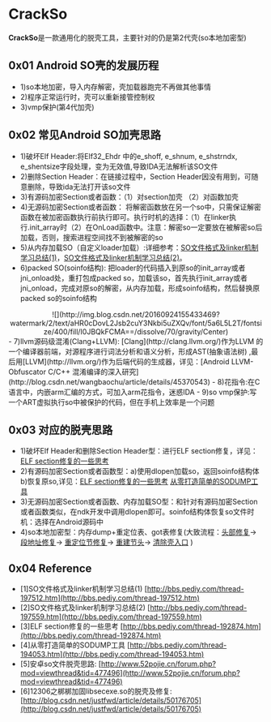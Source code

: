 # CrackSo
**CrackSo**是一款通用化的脱壳工具，主要针对的仍是第2代壳(so本地加密型)
## 0x01 Android SO壳的发展历程 ##
- 1)so本地加密，导入内存解密，壳加载器跑完不再做其他事情
- 2)程序正常运行时，壳可以重新接管控制权
- 3)vmp保护(第4代加壳)

## 0x02 常见Android SO加壳思路 ##
- 1)破坏Elf Header:将Elf32_Ehdr 中的e_shoff, e_shnum, e_shstrndx, e_shentsize字段处理，变为无效值,导致IDA无法解析该SO文件
- 2)删除Section Header：在链接过程中，Section Header因没有用到，可随意删除，导致ida无法打开该so文件
- 3)有源码加密Section或者函数：（1）对section加壳 （2）对函数加壳
- 4)无源码加密Section或者函数： 将解密函数放在另一个so中，只需保证解密函数在被加密函数执行前执行即可。执行时机的选择：（1）在linker执行.init_array时（2）在OnLoad函数中。注意：解密so一定要放在被解密so后加载，否则，搜索进程空间找不到被解密的so
- 5)从内存加载SO（自定义loader加载）:详细参考：[SO文件格式及linker机制学习总结(1)](http://bbs.pediy.com/thread-197512.htm)，[SO文件格式及linker机制学习总结(2)](http://bbs.pediy.com/thread-197559.htm)。
- 6)packed SO(soinfo结构): 把loader的代码插入到原so的init_array或者jni_onload处，重打包成packed so，加载该so，首先执行init_array或者jni_onload，完成对原so的解密，从内存加载，形成soinfo结构，然后替换原packed so的soinfo结构
<div align=center>
![](http://img.blog.csdn.net/20160924155433469?watermark/2/text/aHR0cDovL2Jsb2cuY3Nkbi5uZXQv/font/5a6L5L2T/fontsize/400/fill/I0JBQkFCMA==/dissolve/70/gravity/Center)
</div>
- 7)llvm源码级混淆(Clang+LLVM):  [Clang](http://clang.llvm.org/)作为LLVM 的一个编译器前端，对源程序进行词法分析和语义分析，形成AST(抽象语法树) ,最后用[LLVM](http://llvm.org/)作为后端代码的生成器，详见：[Android LLVM-Obfuscator C/C++ 混淆编译的深入研究](http://blog.csdn.net/wangbaochu/article/details/45370543)
- 8)花指令:在C语言中，内嵌arm汇编的方式，可加入arm花指令，迷惑IDA
- 9)so vmp保护:写一个ART虚拟执行so中被保护的代码，但在手机上效率是一个问题

## 0x03 对应的脱壳思路 ##
- 1)破坏Elf Header和删除Section Header型：进行ELF section修复，详见：[ELF section修复的一些思考](http://bbs.pediy.com/thread-192874.htm)
- 2)有源码加密Section或者函数型：a)使用dlopen加载so，返回soinfo结构体 b)恢复原so,详见：[ELF section修复的一些思考](http://bbs.pediy.com/thread-192874.htm)  [从零打造简单的SODUMP工具](http://bbs.pediy.com/thread-194053.htm) 
- 3)无源码加密Section或者函数、内存加载SO型：和针对有源码加密Section或者函数类似，在ndk开发中调用dlopen即可。soinfo结构体恢复so文件时机：选择在Android源码中
- 4)so本地加密型：内存dump+重定位表、got表修复(大致流程：[头部修复]()→ [段地址修复]()→ [重定位节修复]()→ [重建节头]()→ [清除壳入口]() )

## 0x04 Reference ##
- [1]SO文件格式及linker机制学习总结(1) [http://bbs.pediy.com/thread-197512.htm](http://bbs.pediy.com/thread-197512.htm)
- [2]SO文件格式及linker机制学习总结(2) [http://bbs.pediy.com/thread-197559.htm](http://bbs.pediy.com/thread-197559.htm)
- [3]ELF section修复的一些思考 [http://bbs.pediy.com/thread-192874.htm](http://bbs.pediy.com/thread-192874.htm)
- [4]从零打造简单的SODUMP工具 [http://bbs.pediy.com/thread-194053.htm](http://bbs.pediy.com/thread-194053.htm)
- [5]安卓so文件脱壳思路: [http://www.52pojie.cn/forum.php?mod=viewthread&tid=477496](http://www.52pojie.cn/forum.php?mod=viewthread&tid=477496)
- [6]12306之梆梆加固libsecexe.so的脱壳及修复: [http://blog.csdn.net/justfwd/article/details/50176705](http://blog.csdn.net/justfwd/article/details/50176705)
